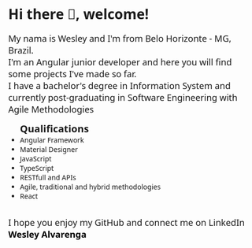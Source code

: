 <div style="width: 100%; display: flex; flex-direction: column; align-items: center; font-family: system-ui;">
  <div style="display: flex; flex-direction: column; align-items: flex-start;">
    <h1 style="font-size: 28px;">Hi there &#128075, welcome!</h1>
    <span style="font-size: 18px;">My nama is Wesley and I'm from Belo Horizonte - MG, Brazil.<br /> I'm an Angular junior developer and here you will find some projects I've made so far.</span>
    <span style="font-size: 18px;">I have a  bachelor's degree in Information System and currently post-graduating in Software Engineering with Agile Methodologies</span>
    <ul>
      <span style="font-size: 20px; font-weight: bold;">Qualifications</span>
      <li>Angular Framework</li>
      <li>Material Designer</li>
      <li>JavaScript</li>
      <li>TypeScript</li>
      <li>RESTfull and APIs</li>
      <li>Agile, traditional and hybrid methodologies</li>
      <li>React</li>
    </ul>
    <p style="font-size: 18px;">I hope you enjoy my GitHub and connect me on LinkedIn <a href="https://www.linkedin.com/in/wesley-alvarenga-60107614b/" style="text-decoration: none; color: black; font-weight: bold;">Wesley Alvarenga</a></p>
  </div>
</div>


